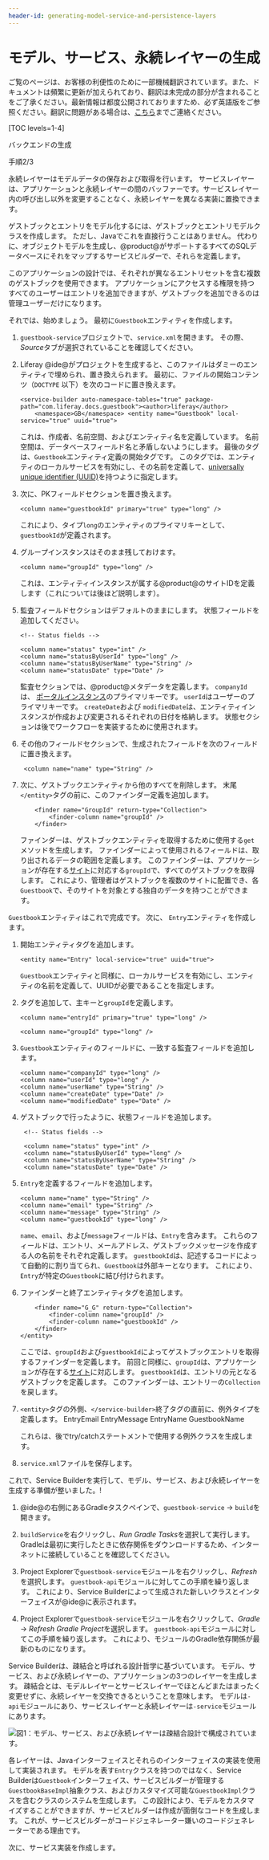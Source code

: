 ```yaml
---
header-id: generating-model-service-and-persistence-layers
---
```


# モデル、サービス、永続レイヤーの生成

<p class="alert alert-info"><span class="wysiwyg-color-blue120">ご覧のページは、お客様の利便性のために一部機械翻訳されています。また、ドキュメントは頻繁に更新が加えられており、翻訳は未完成の部分が含まれることをご了承ください。最新情報は都度公開されておりますため、必ず英語版をご参照ください。翻訳に問題がある場合は、<a href="mailto:support-content-jp@liferay.com">こちら</a>までご連絡ください。</span></p>

[TOC levels=1-4]

<div class="learn-path-step row">
    <p id="stepTitle">バックエンドの生成</p><p>手順2/3</p>
</div>

永続レイヤーはモデルデータの保存および取得を行います。 サービスレイヤーは、アプリケーションと永続レイヤーの間のバッファーです。サービスレイヤー内の呼び出し以外を変更することなく、永続レイヤーを異なる実装に置換できます。

ゲストブックとエントリをモデル化するには、ゲストブックとエントリモデルクラスを作成します。 ただし、Javaでこれを直接行うことはありません。 代わりに、オブジェクトモデルを生成し、@product@がサポートするすべてのSQLデータベースにそれをマップするサービスビルダーで、それらを定義します。

このアプリケーションの設計では、それぞれが異なるエントリセットを含む複数のゲストブックを使用できます。 アプリケーションにアクセスする権限を持つすべてのユーザーはエントリを追加できますが、ゲストブックを追加できるのは管理ユーザーだけになります。

それでは、始めましょう。 最初に`Guestbook`エンティティを作成します。

1.  `guestbook-service`プロジェクトで、`service.xml`を開きます。 その際、*Source*タブが選択されていることを確認してください。

2.  Liferay @ide@がプロジェクトを生成すると、このファイルはダミーのエンティティで埋められ、置き換えられます。 最初に、ファイルの開始コンテンツ（`DOCTYPE` 以下）を次のコードに置き換えます。
   
        <service-builder auto-namespace-tables="true" package-path="com.liferay.docs.guestbook"><author>liferay</author>
            <namespace>GB</namespace> <entity name="Guestbook" local-service="true" uuid="true">

    これは、作成者、名前空間、およびエンティティ名を定義しています。 名前空間は、データベースフィールド名と矛盾しないようにします。 最後のタグは、`Guestbook`エンティティ定義の開始タグです。 このタグでは、エンティティのローカルサービスを有効にし、その名前を定義して、[universally unique identifier (UUID)](https://en.wikipedia.org/wiki/Universally_unique_identifier)を持つように指定します。

3.  次に、PKフィールドセクションを置き換えます。
   
        <column name="guestbookId" primary="true" type="long" />

    これにより、タイプ`long`のエンティティのプライマリキーとして、`guestbookId`が定義されます。

4.  グループインスタンスはそのまま残しておけます。
   
        <column name="groupId" type="long" />

    これは、エンティティインスタンスが属する@product@のサイトIDを定義します（これについては後ほど説明します）。

5.  監査フィールドセクションはデフォルトのままにします。 状態フィールドを追加してください。
    
        <!-- Status fields -->
        
        <column name="status" type="int" />
        <column name="statusByUserId" type="long" />
        <column name="statusByUserName" type="String" />
        <column name="statusDate" type="Date" />

    監査セクションでは、@product@メタデータを定義します。 `companyId`は、 [ポータルインスタンス](/docs/7-1/user/-/knowledge_base/u/setting-up)のプライマリキーです。 `userId`はユーザーのプライマリキーです。 `createDate`および `modifiedDate`は、エンティティインスタンスが作成および変更されるそれぞれの日付を格納します。 状態セクションは後でワークフローを実装するために使用されます。

6.  その他のフィールドセクションで、生成されたフィールドを次のフィールドに置き換えます。

    ``` 
     <column name="name" type="String" />
    ```

7.  次に、ゲストブックエンティティから他のすべてを削除します。 末尾`</entity>`タグの前に、このファインダー定義を追加します。

    ``` 
        <finder name="GroupId" return-type="Collection">
            <finder-column name="groupId" />
        </finder>
    ```

    ファインダーは、ゲストブックエンティティを取得するために使用する`get`メソッドを生成します。 ファインダーによって使用されるフィールドは、取り出されるデータの範囲を定義します。 このファインダーは、アプリケーションが存在する[サイト](/docs/7-1/user/-/knowledge_base/u/building-a-site)に対応する`groupId`で、すべてのゲストブックを取得します。 これにより、管理者はゲストブックを複数のサイトに配置でき、各`Guestbook`で、そのサイトを対象とする独自のデータを持つことができます。

`Guestbook`エンティティはこれで完成です。 次に、 `Entry`エンティティを作成します。

1.  開始エンティティタグを追加します。
   
        <entity name="Entry" local-service="true" uuid="true">

    `Guestbook`エンティティと同様に、ローカルサービスを有効にし、エンティティの名前を定義して、UUIDが必要であることを指定します。

2.  タグを追加して、主キーと`groupId`を定義します。
   
        <column name="entryId" primary="true" type="long" />
       
        <column name="groupId" type="long" />

3.  `Guestbook`エンティティのフィールドに、一致する監査フィールドを追加します。
   
        <column name="companyId" type="long" />
        <column name="userId" type="long" />
        <column name="userName" type="String" />
        <column name="createDate" type="Date" />
        <column name="modifiedDate" type="Date" />

4.  ゲストブックで行ったように、状態フィールドを追加します。

    ``` 
     <!-- Status fields -->
    
     <column name="status" type="int" />
     <column name="statusByUserId" type="long" />
     <column name="statusByUserName" type="String" />
     <column name="statusDate" type="Date" />
    ```

5.  `Entry`を定義するフィールドを追加します。
   
        <column name="name" type="String" />
        <column name="email" type="String" />
        <column name="message" type="String" />
        <column name="guestbookId" type="long" />

    `name`、`email`、および`message`フィールドは、`Entry`を含みます。 これらのフィールドは、エントリ、メールアドレス、ゲストブックメッセージを作成する人の名前をそれぞれ定義します。 `guestbookId`は、記述するコードによって自動的に割り当てられ、`Guestbook`は外部キーとなります。 これにより、`Entry`が特定の`Guestbook`に結び付けられます。

6.  ファインダーと終了エンティティタグを追加します。

    ``` 
        <finder name="G_G" return-type="Collection">
            <finder-column name="groupId" />
            <finder-column name="guestbookId" />
        </finder>
    </entity>
    ```

    ここでは、`groupId`および`guestbookId`によってゲストブックエントリを取得するファインダーを定義します。 前回と同様に、`groupId`は、アプリケーションが存在する[サイト](/docs/7-1/user/-/knowledge_base/u/building-a-site)に対応します。 `guestbookId`は、エントリの元となるゲストブックを定義します。 このファインダーは、エントリーの`Collection`を戻します。

7.  `<entity>`タグの外側、`</service-builder>`終了タグの直前に、例外タイプを定義します。<exceptions> <exception>EntryEmail</exception> <exception>EntryMessage</exception> <exception>EntryName</exception> <exception>GuestbookName</exception> </exceptions> 

    これらは、後でtry/catchステートメントで使用する例外クラスを生成します。

8.  `service.xml`ファイルを保存します。

これで、Service Builderを実行して、モデル、サービス、および永続レイヤーを生成する準備が整いました。\!

1.  @ide@の右側にあるGradleタスクペインで、`guestbook-service` → `build`を開きます。

2.  `buildService`を右クリックし、*Run Gradle Tasks*を選択して実行します。 Gradleは最初に実行したときに依存関係をダウンロードするため、インターネットに接続していることを確認してください。

3.  Project Explorerで`guestbook-service`モジュールを右クリックし、*Refresh*を選択します。 `guestbook-api`モジュールに対してこの手順を繰り返します。 これにより、Service Builderによって生成された新しいクラスとインターフェイスが@ide@に表示されます。

4.  Project Explorerで`guestbook-service`モジュールを右クリックして、*Gradle* → *Refresh Gradle Project*を選択します。 `guestbook-api`モジュールに対してこの手順を繰り返します。 これにより、モジュールのGradle依存関係が最新のものになります。

Service Builderは、疎結合と呼ばれる設計哲学に基づいています。 モデル、サービス、および永続レイヤーの、アプリケーションの3つのレイヤーを生成します。 疎結合とは、モデルレイヤーとサービスレイヤーでほとんどまたはまったく変更せずに、永続レイヤーを交換できるということを意味します。 モデルは`-api`モジュールにあり、サービスレイヤーと永続レイヤーは`-service`モジュールにあります。

![図1：モデル、サービス、および永続レイヤーは疎結合設計で構成されています。](../../../images/model-service-persistence.png)

各レイヤーは、Javaインターフェイスとそれらのインターフェイスの実装を使用して実装されます。 モデルを表す`Entry`クラスを持つのではなく、Service Builderは`Guestbook`インターフェイス、サービスビルダーが管理する`GuestbookBaseImpl`抽象クラス、およびカスタマイズ可能な`GuestbookImpl`クラスを含むクラスのシステムを生成します。 この設計により、モデルをカスタマイズすることができますが、サービスビルダーは作成が面倒なコードを生成します。 これが、サービスビルダーがコードジェネレーター嫌いのコードジェネレーターである理由です。

次に、サービス実装を作成します。
